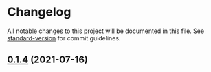 # Changelog

All notable changes to this project will be documented in this file. See [standard-version](https://github.com/conventional-changelog/standard-version) for commit guidelines.

## [0.1.4](https://github.com/kobehhh/my-comp/compare/v0.1.3...v0.1.4) (2021-07-16)

